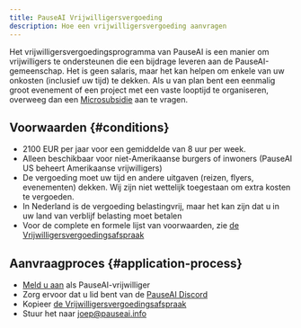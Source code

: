 ```yaml
---
title: PauseAI Vrijwilligersvergoeding
description: Hoe een vrijwilligersvergoeding aanvragen
---
```


Het vrijwilligersvergoedingsprogramma van PauseAI is een manier om vrijwilligers te ondersteunen die een bijdrage leveren aan de PauseAI-gemeenschap.
Het is geen salaris, maar het kan helpen om enkele van uw onkosten (inclusief uw tijd) te dekken.
Als u van plan bent een eenmalig groot evenement of een project met een vaste looptijd te organiseren, overweeg dan een [Microsubsidie](/microgrants) aan te vragen.

## Voorwaarden {#conditions}

- 2100 EUR per jaar voor een gemiddelde van 8 uur per week.
- Alleen beschikbaar voor niet-Amerikaanse burgers of inwoners (PauseAI US beheert Amerikaanse vrijwilligers)
- De vergoeding moet uw tijd en andere uitgaven (reizen, flyers, evenementen) dekken. Wij zijn niet wettelijk toegestaan om extra kosten te vergoeden.
- In Nederland is de vergoeding belastingvrij, maar het kan zijn dat u in uw land van verblijf belasting moet betalen
- Voor de complete en formele lijst van voorwaarden, zie [de Vrijwilligersvergoedingsafspraak](https://docs.google.com/document/d/1HHgKsEj1fEpMEcYZXnZQ41tuXMLvwcbXqgrX1f2JxZc/edit)

## Aanvraagproces {#application-process}

- [Meld u aan](/join) als PauseAI-vrijwilliger
- Zorg ervoor dat u lid bent van de [PauseAI Discord](https://discord.gg/X9TYc3vs7j)
- Kopieer [de Vrijwilligersvergoedingsafspraak](https://docs.google.com/document/d/1HHgKsEj1fEpMEcYZXnZQ41tuXMLvwcbXqgrX1f2JxZc/edit)
- Stuur het naar [joep@pauseai.info](mailto:joep@pauseai.info)